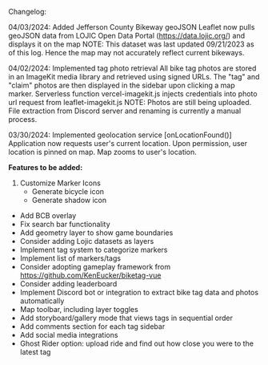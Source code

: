 Changelog:

04/03/2024: Added Jefferson County Bikeway geoJSON
Leaflet now pulls geoJSON data from LOJIC Open Data Portal (https://data.lojic.org/) and displays it on the map
NOTE: This dataset was last updated 09/21/2023 as of this log. Hence the map may not accurately reflect current bikeways.

04/02/2024: Implemented tag photo retrieval
All bike tag photos are stored in an ImageKit media library and retrieved using signed URLs.
The "tag" and "claim" photos are then displayed in the sidebar upon clicking a map marker.
Serverless function vercel-imagekit.js injects credentials into photo url request from leaflet-imagekit.js
NOTE: Photos are still being uploaded. File extraction from Discord server and renaming is currently a manual process.

03/30/2024: Implemented geolocation service [onLocationFound()]
Application now requests user's current location. Upon permission, user location is pinned on map. Map zooms to user's location.

**Features to be added:**
1. Customize Marker Icons
   - Generate bicycle icon
   - Generate shadow icon
- Add BCB overlay
- Fix search bar functionality
- Add geometry layer to show game boundaries
- Consider adding Lojic datasets as layers
- Implement tag system to categorize markers
- Implement list of markers/tags
- Consider adopting gameplay framework from https://github.com/KenEucker/biketag-vue
- Consider adding leaderboard
- Implement Discord bot or integration to extract bike tag data and photos automatically
- Map toolbar, including layer toggles
- Add storyboard/gallery mode that views tags in sequential order
- Add comments section for each tag sidebar
- Add social media integrations
- Ghost Rider option: upload ride and find out how close you were to the latest tag
